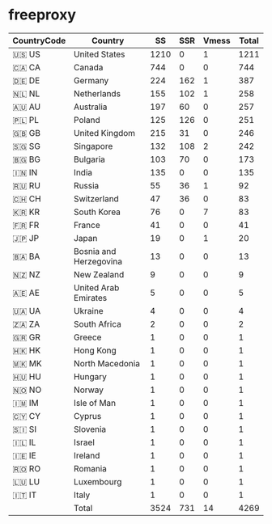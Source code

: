 # freeproxy

|CountryCode|Country|SS|SSR|Vmess|Total|
|  ----  | ----  |  ----  | ----  |  ----  | ----  |
|🇺🇸 US|United States|1210|0|1|1211|
|🇨🇦 CA|Canada|744|0|0|744|
|🇩🇪 DE|Germany|224|162|1|387|
|🇳🇱 NL|Netherlands|155|102|1|258|
|🇦🇺 AU|Australia|197|60|0|257|
|🇵🇱 PL|Poland|125|126|0|251|
|🇬🇧 GB|United Kingdom|215|31|0|246|
|🇸🇬 SG|Singapore|132|108|2|242|
|🇧🇬 BG|Bulgaria|103|70|0|173|
|🇮🇳 IN|India|135|0|0|135|
|🇷🇺 RU|Russia|55|36|1|92|
|🇨🇭 CH|Switzerland|47|36|0|83|
|🇰🇷 KR|South Korea|76|0|7|83|
|🇫🇷 FR|France|41|0|0|41|
|🇯🇵 JP|Japan|19|0|1|20|
|🇧🇦 BA|Bosnia and Herzegovina|13|0|0|13|
|🇳🇿 NZ|New Zealand|9|0|0|9|
|🇦🇪 AE|United Arab Emirates|5|0|0|5|
|🇺🇦 UA|Ukraine|4|0|0|4|
|🇿🇦 ZA|South Africa|2|0|0|2|
|🇬🇷 GR|Greece|1|0|0|1|
|🇭🇰 HK|Hong Kong|1|0|0|1|
|🇲🇰 MK|North Macedonia|1|0|0|1|
|🇭🇺 HU|Hungary|1|0|0|1|
|🇳🇴 NO|Norway|1|0|0|1|
|🇮🇲 IM|Isle of Man|1|0|0|1|
|🇨🇾 CY|Cyprus|1|0|0|1|
|🇸🇮 SI|Slovenia|1|0|0|1|
|🇮🇱 IL|Israel|1|0|0|1|
|🇮🇪 IE|Ireland|1|0|0|1|
|🇷🇴 RO|Romania|1|0|0|1|
|🇱🇺 LU|Luxembourg|1|0|0|1|
|🇮🇹 IT|Italy|1|0|0|1|
||Total|3524|731|14|4269|
